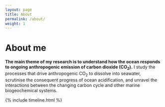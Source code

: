 ```yaml
---
layout: page
title: About
permalink: /about/
weight: 1
---
```


# **About me**

**The main theme of my research is to understand how the ocean responds to ongoing anthropogenic emission of carbon dioxide (CO<sub>2</sub>).** I study the processes that drive anthropogenic CO<sub>2</sub> to dissolve into seawater, scrutinise the consequent progress of ocean acidification, and unravel the interactions between the changing carbon cycle and other marine biogeochemical systems.

<!--
<div class="row">
{% include skills.html title="Programming Skills" source=site.data.programming-skills %}
{% include skills.html title="Other Skills" source=site.data.other-skills %}
</div>
-->

<div class="row">
{% include timeline.html %}
</div>
